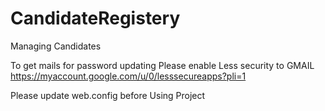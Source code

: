 # CandidateRegistery
Managing Candidates


To get mails for password updating
Please enable Less security to GMAIL https://myaccount.google.com/u/0/lesssecureapps?pli=1

Please update web.config before Using Project
